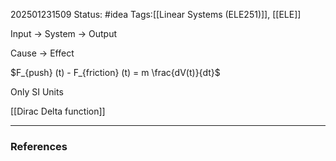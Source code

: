 202501231509
Status: #idea
Tags:[[Linear Systems (ELE251)]], [[ELE]]

Input $\to$ System $\to$ Output

Cause        $\longrightarrow$       Effect

$F_{push} (t) - F_{friction} (t) = m \frac{dV(t)}{dt}$

Only SI Units

[[Dirac Delta function]]

---
### References
